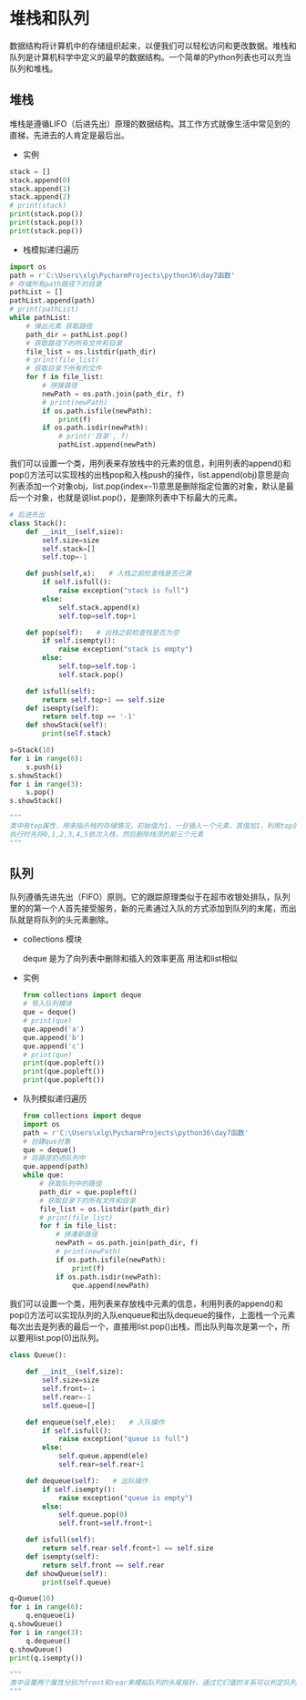 # 堆栈和队列



数据结构将计算机中的存储组织起来，以便我们可以轻松访问和更改数据。堆栈和队列是计算机科学中定义的最早的数据结构。一个简单的Python列表也可以充当队列和堆栈。

## 堆栈

堆栈是遵循LIFO（后进先出）原理的数据结构。其工作方式就像生活中常见到的直梯，先进去的人肯定是最后出。

- 实例

```python
stack = []
stack.append(0)
stack.append(1)
stack.append(2)
# print(stack)
print(stack.pop())
print(stack.pop())
print(stack.pop())
```

- 栈模拟递归遍历

```python
import os
path = r'C:\Users\xlg\PycharmProjects\python36\day7函数'
# 存储所有path路径下的目录
pathList = []
pathList.append(path)
# print(pathList)
while pathList:
    # 弹出元素 获取路径
    path_dir = pathList.pop()
    # 获取路径下的所有文件和目录
    file_list = os.listdir(path_dir)
    # print(file_list)
    # 获取目录下所有的文件
    for f in file_list:
        # 拼接路径
        newPath = os.path.join(path_dir, f)
        # print(newPath)
        if os.path.isfile(newPath):
            print(f)
        if os.path.isdir(newPath):
            # print('目录', f)
            pathList.append(newPath)
```



我们可以设置一个类，用列表来存放栈中的元素的信息，利用列表的append()和pop()方法可以实现栈的出栈pop和入栈push的操作，list.append(obj)意思是向列表添加一个对象obj，list.pop(index=-1)意思是删除指定位置的对象，默认是最后一个对象，也就是说list.pop()，是删除列表中下标最大的元素。

```python
# 后进先出
class Stack():
    def __init__(self,size):
        self.size=size
        self.stack=[]
        self.top=-1

    def push(self,x):　　# 入栈之前检查栈是否已满
        if self.isfull():
            raise exception("stack is full")
        else:
            self.stack.append(x)
            self.top=self.top+1

    def pop(self):　　# 出栈之前检查栈是否为空
        if self.isempty():
            raise exception("stack is empty")
        else:
            self.top=self.top-1
            self.stack.pop()

    def isfull(self):
        return self.top+1 == self.size
    def isempty(self):
        return self.top == '-1'
    def showStack(self):
        print(self.stack)

s=Stack(10)
for i in range(6):
    s.push(i)
s.showStack()
for i in range(3):
    s.pop()
s.showStack()

"""
类中有top属性，用来指示栈的存储情况，初始值为1，一旦插入一个元素，其值加1，利用top的值乐意判定栈是空还是满。
执行时先将0,1,2,3,4,5依次入栈，然后删除栈顶的前三个元素
"""
```



## 队列

队列遵循先进先出（FIFO）原则。它的跟踪原理类似于在超市收银处排队，队列里的的第一个人首先接受服务，新的元素通过入队的方式添加到队列的末尾，而出队就是将队列的头元素删除。

+ collections 模块

  deque  是为了向列表中删除和插入的效率更高 用法和list相似  

+ 实例

  ```python
  from collections import deque
  # 导入队列模块
  que = deque()
  # print(que)
  que.append('a')
  que.append('b')
  que.append('c')
  # print(que)
  print(que.popleft())
  print(que.popleft())
  print(que.popleft())
  ```

+ 队列模拟递归遍历

  ```python
  from collections import deque
  import os
  path = r'C:\Users\xlg\PycharmProjects\python36\day7函数'
  # 创建que对象
  que = deque()
  # 将路径扔进队列中
  que.append(path)
  while que:
      # 获取队列中的路径
      path_dir = que.popleft()
      # 获取目录下的所有文件和目录
      file_list = os.listdir(path_dir)
      # print(file_list)
      for f in file_list:
          # 拼凑新路径
          newPath = os.path.join(path_dir, f)
          # print(newPath)
          if os.path.isfile(newPath):
              print(f)
          if os.path.isdir(newPath):
              que.append(newPath)
  ```



我们可以设置一个类，用列表来存放栈中元素的信息，利用列表的append()和pop()方法可以实现队列的入队enqueue和出队dequeue的操作，上面栈一个元素每次出去是列表的最后一个，直接用list.pop()出栈，而出队列每次是第一个，所以要用list.pop(0)出队列。

```python
class Queue():

    def __init__(self,size):
        self.size=size
        self.front=-1
        self.rear=-1
        self.queue=[]

    def enqueue(self,ele):　　# 入队操作
        if self.isfull():
            raise exception("queue is full")
        else:
            self.queue.append(ele)
            self.rear=self.rear+1

    def dequeue(self):　　# 出队操作
        if self.isempty():
            raise exception("queue is empty")
        else:
            self.queue.pop(0)
            self.front=self.front+1

    def isfull(self):
        return self.rear-self.front+1 == self.size
    def isempty(self):
        return self.front == self.rear
    def showQueue(self):
        print(self.queue)

q=Queue(10)
for i in range(6):
    q.enqueue(i)
q.showQueue()
for i in range(3):
    q.dequeue()
q.showQueue()
print(q.isempty())

"""
类中设置两个属性分别为front和rear来模拟队列的头尾指针，通过它们值的关系可以判定队列是空还是满
"""
```

